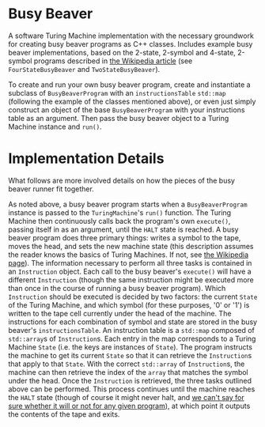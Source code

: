 # Busy Beaver
A software Turing Machine implementation with the necessary groundwork for creating busy beaver programs as C++ classes. Includes example busy beaver implementations, based on the 2-state, 2-symbol and 4-state, 2-symbol programs described in [the Wikipedia article](https://en.wikipedia.org/wiki/Busy_beaver#Examples) (see `FourStateBusyBeaver` and `TwoStateBusyBeaver`).

To create and run your own busy beaver program, create and instantiate a subclass of `BusyBeaverProgram` with an `instructionsTable` `std::map` (following the example of the classes mentioned above), or even just simply construct an object of the base `BusyBeaverProgram` with your instructions table as an argument. Then pass the busy beaver object to a Turing Machine instance and `run()`.

# Implementation Details
What follows are more involved details on how the pieces of the busy beaver runner fit together.

As noted above, a busy beaver program starts when a `BusyBeaverProgram` instance is passed to the `TuringMachine`'s `run()` function. The Turing Machine then continuously calls back the program's own `execute()`, passing itself in as an argument, until the `HALT` state is reached. A busy beaver program does three primary things: writes a symbol to the tape, moves the head, and sets the new machine state (this description assumes the reader knows the basics of Turing Machines. If not, see [the Wikipedia page](https://en.wikipedia.org/wiki/Turing_machine)). The information necessary to perform all three tasks is contained in an `Instruction` object. Each call to the busy beaver's `execute()` will have a different `Instruction` (though the same instruction might be executed more than once in the course of running a busy beaver program). Which `Instruction` should be executed is decided by two factors: the current `State` of the Turing Machine, and which symbol (for these purposes, '0' or '1') is written to the tape cell currently under the head of the machine. The instructions for each combination of symbol and state are stored in the busy beaver's `instructionsTable`. An instruction table is a `std::map` composed of `std::array`s of `Instruction`s. Each entry in the map corresponds to a Turing Machine `State` (i.e. the keys are instances of `State`). The program instructs the machine to get its current `State` so that it can retrieve the `Instruction`s that apply to that `State`. With the correct `std::array` of `Instruction`s, the machine can then retrieve the index of the `array` that matches the symbol under the head. Once the `Instruction` is retrieved, the three tasks outlined above can be performed. This process continues until the machine reaches the `HALT` state (though of course it might never halt, and [we can't say for sure whether it will or not for any given program](https://en.wikipedia.org/wiki/Halting_problem)), at which point it outputs the contents of the tape and exits.
